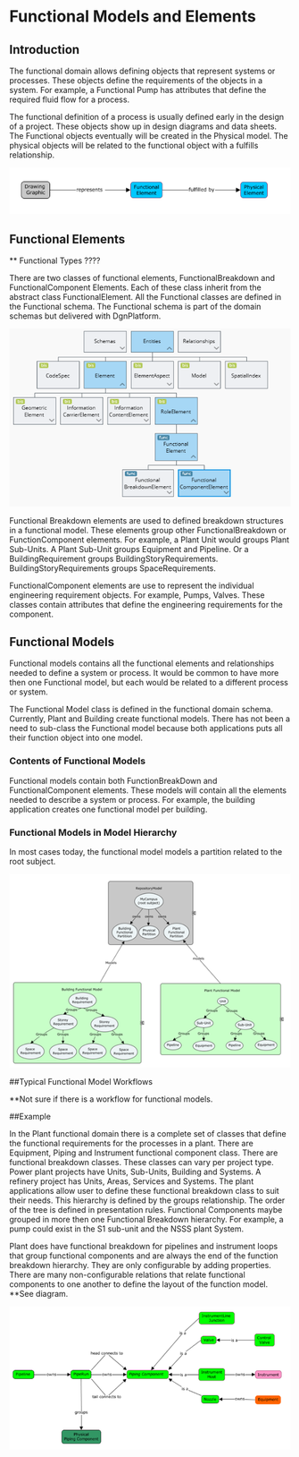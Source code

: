 # Functional Models and Elements


## Introduction

The functional domain allows defining objects that represent systems or processes. These objects define the requirements of the objects in a system. For example, a Functional Pump has attributes that define the required fluid flow for a process. 

The functional definition of a process is usually defined early in the design of a project. These objects show up in design diagrams and data sheets. The Functional objects eventually will be created in the Physical model. The physical objects will be related to the functional object with a fulfills relationship. 


![Model Hierarchy](./media/Func-Phys-Graphic.png)

## Functional Elements

** Functional Types ????

There are two classes of functional elements, FunctionalBreakdown and FunctionalComponent Elements. Each of these class inherit from the abstract class FunctionalElement. All the Functional classes are defined in the Functional schema. The Functional schema is part of the domain schemas but delivered with DgnPlatform.

![Class Hierarchy](./media/FuncClassHier.png)

Functional Breakdown elements are used to defined breakdown structures in a functional model. These elements group other FunctionalBreakdown or FunctionComponent elements. For example, a Plant Unit would groups Plant Sub-Units. A Plant Sub-Unit groups Equipment and Pipeline. Or a BuildingRequirement groups BuildingStoryRequirements. BuildingStoryRequirements groups SpaceRequirements. 

FunctionalComponent elements are use to represent the individual engineering requirement objects. For example, Pumps, Valves. These classes contain attributes that define the engineering requirements for the component.

## Functional Models

Functional models contains all the functional elements and relationships  needed to define a system or process. It would be common to have more then one Functional model, but each would be related to a different process or system. 

The Functional Model class is defined in the functional domain schema. Currently, Plant and Building create functional models. There has not been a need to sub-class the Functional model because both applications puts all their function object into one model. 

### Contents of Functional Models

Functional models contain both FunctionBreakDown and FunctionalComponent elements. These models will contain all the elements needed to describe a system or process. For example, the building application creates one functional model per building. 

### Functional Models in Model Hierarchy

In most cases today, the functional model models a partition related to the root subject. 

![Model Hierarchy](./media/FuncModelHier.png)

##Typical Functional Model Workflows

**Not sure if there is a workflow for functional models.

##Example

In the Plant functional domain there is a complete set of classes that define the functional requirements for the processes in a plant. There are Equipment, Piping and Instrument functional component class. There are functional breakdown classes. These classes can vary per project type. Power plant projects have Units, Sub-Units, Building and Systems. A refinery project has Units, Areas, Services and Systems. The plant applications allow user to define these functional breakdown class to suit their needs. This hierarchy is defined by the groups relationship. The order of the tree is defined in presentation rules. Functional Components maybe grouped in more then one Functional Breakdown hierarchy. For example, a pump could exist in the S1 sub-unit and the NSSS plant System.  

Plant does have functional breakdown for pipelines and instrument loops that group functional components and are always the end of the function breakdown hierarchy. They are only configurable by adding properties. There are many non-configurable relations that relate functional components to one another to define the layout of the function model. **See diagram.



![Model Hierarchy](./media/plantfuncmodel.png)



